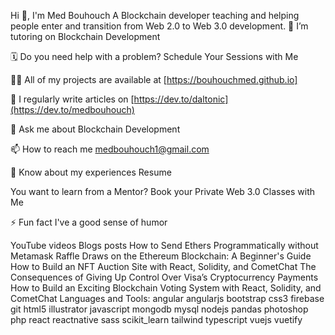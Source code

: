Hi 👋, I'm Med Bouhouch
A Blockchain developer teaching and helping people enter and transition from Web 2.0 to Web 3.0 development.
🌱 I’m tutoring on Blockchain Development

🗓️ Do you need help with a problem? Schedule Your Sessions with Me

👨‍💻 All of my projects are available at [https://bouhouchmed.github.io]

📝 I regularly write articles on [https://dev.to/daltonic](https://dev.to/medbouhouch)

💬 Ask me about Blockchain Development

📫 How to reach me medbouhouch1@gmail.com

📄 Know about my experiences Resume

You want to learn from a Mentor? Book your Private Web 3.0 Classes with Me

⚡ Fun fact I've a good sense of humor

YouTube videos
Blogs posts
How to Send Ethers Programmatically without Metamask
Raffle Draws on the Ethereum Blockchain: A Beginner's Guide
How to Build an NFT Auction Site with React, Solidity, and CometChat
The Consequences of Giving Up Control Over Visa’s Cryptocurrency Payments
How to Build an Exciting Blockchain Voting System with React, Solidity, and CometChat
Languages and Tools:
angular angularjs bootstrap css3 firebase git html5 illustrator javascript mongodb mysql nodejs pandas photoshop php react reactnative sass scikit_learn tailwind typescript vuejs vuetify

